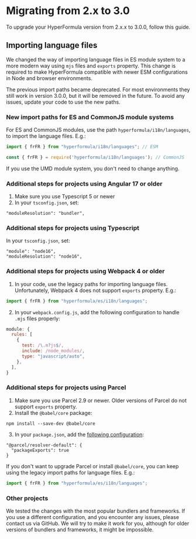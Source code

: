 # Migrating from 2.x to 3.0

To upgrade your HyperFormula version from 2.x.x to 3.0.0, follow this guide.

## Importing language files

We changed the way of importing language files in ES module system to a more modern way using `mjs` files and `exports` property. This change is required to make HyperFormula compatible with newer ESM configurations in Node and browser environments.

The previous import paths became deprecated. For most environments they still work in version 3.0.0, but it will be removed in the future. To avoid any issues, update your code to use the new paths.

### New import paths for ES and CommonJS module systems

For ES and CommonJS modules, use the path `hyperformula/i18n/languages`, to import the language files. E.g.:

```javascript
import { frFR } from "hyperformula/i18n/languages"; // ESM

const { frFR } = require('hyperformula/i18n/languages'); // CommonJS
```
If you use the UMD module system, you don't need to change anything.

### Additional steps for projects using Angular 17 or older

1. Make sure you use Typescript 5 or newer
2. In your `tsconfig.json`, set:

```
"moduleResolution": "bundler",
```

### Additional steps for projects using Typescript

In your `tsconfig.json`, set:

```
"module": "node16",
"moduleResolution": "node16",
```

### Additional steps for projects using Webpack 4 or older

1. In your code, use the legacy paths for importing language files. Unfortunately, Webpack 4 does not support `exports` property. E.g.:

```javascript
import { frFR } from "hyperformula/es/i18n/languages";
```

2. In your `webpack.config.js`, add the following configuration to handle `.mjs` files properly:

```javascript
module: {
  rules: [
    {
      test: /\.m?js$/,
      include: /node_modules/,
      type: "javascript/auto",
    },
  ],
}
```

### Additional steps for projects using Parcel

1. Make sure you use Parcel 2.9 or newer. Older versions of Parcel do not support `exports` property.
2. Install the `@babel/core` package:

```
npm install --save-dev @babel/core
```

3. In your `package.json`, add the [following configuration](https://parceljs.org/blog/v2-9-0/#new-resolver):

```
"@parcel/resolver-default": {
  "packageExports": true
}
```

If you don't want to upgrade Parcel or install `@babel/core`, you can keep using the legacy import paths for language files. E.g.:

```javascript
import { frFR } from "hyperformula/es/i18n/languages";
```

### Other projects

We tested the changes with the most popular bundlers and frameworks. If you use a different configuration, and you encounter any issues, please contact us via GitHub. We will try to make it work for you, although for older versions of bundlers and frameworks, it might be impossible.
